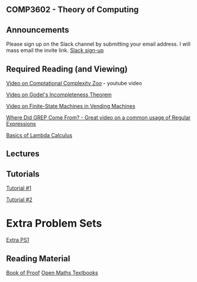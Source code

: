 ## COMP3602 - Theory of Computing

## Announcements
Please sign up on the Slack channel by submitting your email address. I will mass email the invite link.
[Slack sign-up](https://docs.google.com/forms/d/e/1FAIpQLSehpVHHpV_HjT4nB5eN4Pc5tex_BJ1tH0z4QzdamOSy26MO2A/viewform)

## Required Reading (and Viewing)
[Video on Comptational Complexity Zoo](https://www.youtube.com/watch?v=YX40hbAHx3s) - youtube video

[Video on Godel's Incompleteness Theorem](https://www.youtube.com/watch?v=O4ndIDcDSGc)

[Video on Finite-State Machines in Vending Machines](https://www.youtube.com/watch?v=vhiiia1_hC4)

[Where Did GREP Come From? - Great video on a common usage of Regular Expressions](https://www.youtube.com/watch?v=NTfOnGZUZDk)

[Basics of Lambda Calculus](https://www.youtube.com/watch?v=eis11j_iGMs)

## Lectures

## Tutorials
[Tutorial #1](https://github.com/InzamamRahaman/COMP3602-2019/blob/master/Tutorials/Problems/COMP3602_Tutorial_1.pdf)

[Tutorial #2](https://github.com/InzamamRahaman/COMP3602-2019/blob/master/Tutorials/Problems/COMP3602_Tutorial_2.pdf)


# Extra Problem Sets
[Extra PS1](https://github.com/InzamamRahaman/COMP3602-2019/blob/master/Extra%20Problem%20Sets/PS1.pdf)



## Reading Material
[Book of Proof](https://www.people.vcu.edu/~rhammack/BookOfProof2/)
[Open Maths Textbooks](https://aimath.org/textbooks/approved-textbooks/)
